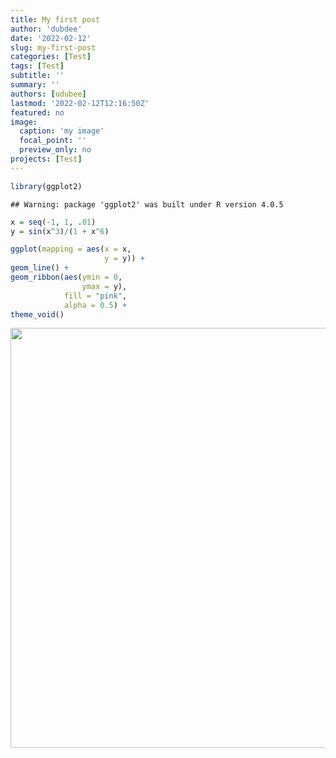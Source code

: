 ```yaml
---
title: My first post
author: 'dubdee'
date: '2022-02-12'
slug: my-first-post
categories: [Test]
tags: [Test]
subtitle: ''
summary: ''
authors: [udubee]
lastmod: '2022-02-12T12:16:50Z'
featured: no
image:
  caption: 'my image'
  focal_point: ''
  preview_only: no
projects: [Test]
---
```



```r
library(ggplot2)
```

```
## Warning: package 'ggplot2' was built under R version 4.0.5
```

```r
x = seq(-1, 1, .01)
y = sin(x^3)/(1 + x^6)

ggplot(mapping = aes(x = x, 
                     y = y)) +
geom_line() +
geom_ribbon(aes(ymin = 0, 
                ymax = y), 
            fill = "pink", 
            alpha = 0.5) +
theme_void() 
```

<img src="{{< blogdown/postref >}}index_files/figure-html/unnamed-chunk-1-1.png" width="672" />

